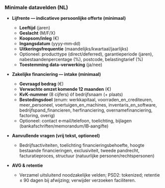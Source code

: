### Minimale datavelden (NL)

- **Lijfrente — indicatieve persoonlijke offerte (minimaal)**
  - **Leeftijd** (jaren)
  - **Geslacht** (M/F/X)
  - **Koopsom/inleg** (€)
  - **Ingangsdatum** (yyyy‑mm‑dd)
  - **Uitkeringsfrequentie** (maandelijks/kwartaal/jaarlijks)
  - Optioneel: producttype (direct/deferred), garantieperiode (jaren), nabestaandenpercentage (%), postcode, belastingtarief (%)
  - **Toestemming data‑verwerking** (ja/nee)

- **Zakelijke financiering — intake (minimaal)**
  - **Gevraagd bedrag** (€)
  - **Verwachte omzet komende 12 maanden** (€)
  - **KvK‑nummer** (8 cijfers) óf bedrijfsnaam (+ plaats)
  - **Bestedingsdoel** (enum: werkkapitaal, voorraden_en_crediteuren, meer_personeel, voertuigen_en_machines, inventaris_en_software, bedrijfspand_financieren, herfinanciering, overnamefinanciering, factoring, overig)
  - Optioneel: contact e‑mail/telefoon, toelichting, bijlagen (bankafschriften/memorandum/IB‑aangifte)

- **Aanvullende vragen (vrij tekst, optioneel)**
  - Bedrijfsactiviteiten, toelichting financieringsbehoefte, hoogte bestaande financieringen, exclusiviteit, tweede pandrecht, facturatieproces, structuur (natuurlijke personen/rechtspersonen)

- **AVG & retentie**
  - Verzamel uitsluitend noodzakelijke velden; PSD2: tokenized; retentie ≤ 90 dagen bij afwijzing; verwijder verzoeken faciliteren.



